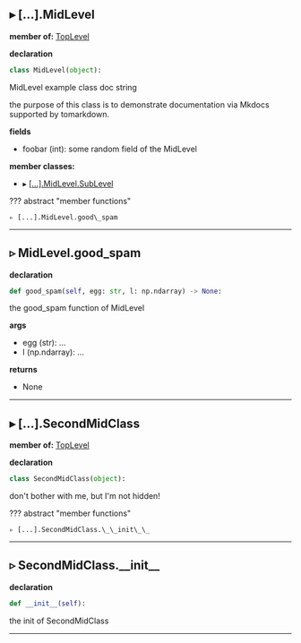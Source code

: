 
▸ [...].MidLevel
-----

**member of:** [TopLevel](my_script.md)

**declaration**

```python
class MidLevel(object): 
```


MidLevel example class doc string

the purpose of this class is to demonstrate documentation via Mkdocs supported by tomarkdown.

**fields**

  - foobar (int): some random field of the MidLevel



**member classes:**

  - ▸ [[...].MidLevel.SubLevel](my_script.TopLevel.MidLevel.md)


??? abstract "member functions"

    ▹ [...].MidLevel.good\_spam

-----
▹ MidLevel.good\_spam
-----
**declaration**

```python
def good_spam(self, egg: str, l: np.ndarray) -> None: 
```


the good_spam function of MidLevel

**args**

  - egg (str): ...
  - l (np.ndarray): ...

**returns**

  - None



-----
▸ [...].SecondMidClass
-----

**member of:** [TopLevel](my_script.md)

**declaration**

```python
class SecondMidClass(object): 
```

don't bother with me, but I'm not hidden! 


??? abstract "member functions"

    ▹ [...].SecondMidClass.\_\_init\_\_

-----
▹ SecondMidClass.\_\_init\_\_
-----
**declaration**

```python
def __init__(self): 
```

the init of SecondMidClass 


-----